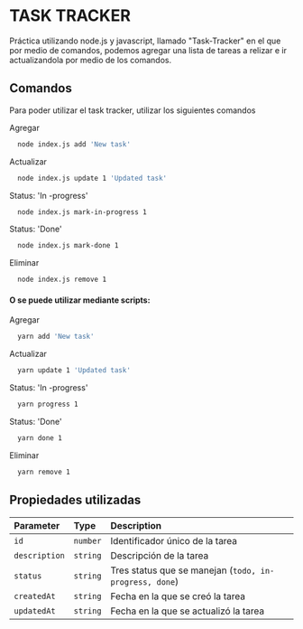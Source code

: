 # TASK TRACKER

Práctica utilizando node.js y javascript, llamado "Task-Tracker" en el que por medio de comandos, podemos agregar una lista de tareas a relizar e ir actualizandola por medio de los comandos.




## Comandos

Para poder utilizar el task tracker, utilizar los siguientes comandos

Agregar
```bash
  node index.js add 'New task'
```
Actualizar
```bash
  node index.js update 1 'Updated task'
```
Status: 'In -progress'
```bash
  node index.js mark-in-progress 1
```
Status: 'Done'
```bash
  node index.js mark-done 1
```
Eliminar
```bash
  node index.js remove 1
```

#### O se puede utilizar mediante scripts: 
Agregar
```bash
  yarn add 'New task'
```
Actualizar
```bash
  yarn update 1 'Updated task'
```
Status: 'In -progress'
```bash
  yarn progress 1
```
Status: 'Done'
```bash
  yarn done 1
```
Eliminar
```bash
  yarn remove 1
```

## Propiedades utilizadas

| Parameter | Type     | Description                |
| :-------- | :------- | :------------------------- |
| `id` | `number` | Identificador único de la tarea |
| `description` | `string` | Descripción de la tarea |
| `status` | `string` | Tres status que se manejan (`todo, in-progress, done`) |
| `createdAt` | `string` | Fecha en la que se creó la tarea |
| `updatedAt` | `string` | Fecha en la que se actualizó la tarea |

